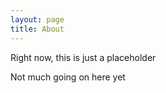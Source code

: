 ```yaml
---
layout: page
title: About
---
```


<p class="message">
  Right now, this is just a placeholder  
</p>

Not much going on here yet

